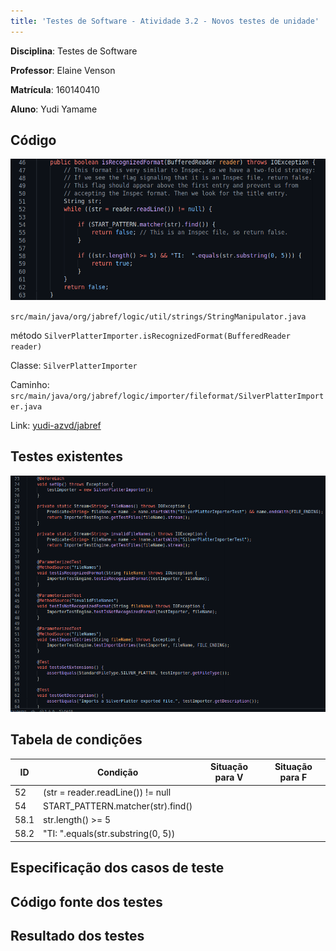 ```yaml
---
title: 'Testes de Software - Atividade 3.2 - Novos testes de unidade' 
---
```


<!--
./sh/md2pdf src/mod3-unit-test/atividade-3-2-novos-testes-de-unidade/atividade-3-2-novos-testes-de-unidade-yudi-yamane.md 

Lista de exercícios:

Link da entrega:
https://aprender3.unb.br/mod/assign/view.php?id=687602

-->

**Disciplina**: Testes de Software

**Professor**: Elaine Venson

**Matrícula**: 160140410

**Aluno**: Yudi Yamame

<!--
csv to markdown 
- https://blog.lent.ink/post/start-coding/
- https://stackoverflow.com/questions/41690802/convert-csv-file-contents-to-markdown
- https://github.com/mplewis/csvtomd

csvtomd conditions.csv | xclip -selection c
 -->

## Código

![Código a ser testado \ref{fig:code}](./code.png)

`src/main/java/org/jabref/logic/util/strings/StringManipulator.java`

método `SilverPlatterImporter.isRecognizedFormat(BufferedReader reader)`

Classe: `SilverPlatterImporter`

Caminho: `src/main/java/org/jabref/logic/importer/fileformat/SilverPlatterImporter.java`

Link: [yudi-azvd/jabref](https://github.com/yudi-azvd/jabref)

## Testes existentes

![Testes existentes](./existing-tests.png)

## Tabela de condições

<!-- 
Link da planilha:
https://docs.google.com/spreadsheets/d/14dO35E1V3v2mx9WWJAip2BABqZEFTjRo-XYvRG7nvqQ/edit#gid=1008933058
 -->

| ID   | Condição                           | Situação para V | Situação para F |
|------|------------------------------------|-----------------|-----------------|
|   52 | (str = reader.readLine()) != null  |                 |                 |
|   54 | START_PATTERN.matcher(str).find()  |                 |                 |
| 58.1 | str.length() >= 5                  |                 |                 |
| 58.2 | "TI: ".equals(str.substring(0, 5)) |                 |                 |


## Especificação dos casos de teste

## Código fonte dos testes

## Resultado dos testes

